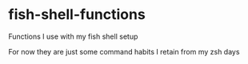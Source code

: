 # fish-shell-functions
Functions I use with my fish shell setup

For now they are just some command habits I retain from my zsh days
